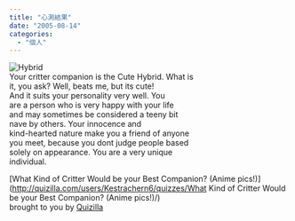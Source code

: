 ```yaml
---
title: "心測結果"
date: "2005-08-14"
categories: 
  - "個人"
---
```


![Hybrid](images/1122142866_sDiscovery.JPG)  
Your critter companion is the Cute Hybrid. What is  
it, you ask? Well, beats me, but its cute!  
And it suits your personality very well. You  
are a person who is very happy with your life  
and may sometimes be considered a teeny bit  
nave by others. Your innocence and  
kind-hearted nature make you a friend of anyone  
you meet, because you dont judge people based  
solely on appearance. You are a very unique  
individual.  
  
[What Kind of Critter Would be your Best Companion? (Anime pics!)](http://quizilla.com/users/Kestrachern6/quizzes/What Kind of Critter Would be your Best Companion? (Anime pics!)/)  
brought to you by [Quizilla](http://quizilla.com/)

